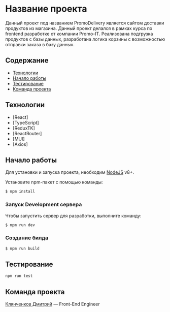 # Название проекта

Данный проект под названием PromoDelivery является сайтом доставки продуктов из магазина. Данный проект делался в рамках курса по frontend разработке от компании Promo-IT.
Реализована подгрузка продуктов с базы данных, разработана логика корзины с возможностью отправки заказа в базу данных.

## Содержание

- [Технологии](#технологии)
- [Начало работы](#начало-работы)
- [Тестирование](#тестирование)
- [Команда проекта](#команда-проекта)

## Технологии

- [React]
- [TypeScript]
- [ReduxTK]
- [ReactRouter]
- [MUI]
- [Axios]

## Начало работы

Для установки и запуска проекта, необходим [NodeJS](https://nodejs.org/) v8+.

Установите npm-пакет с помощью команды:

```sh
$ npm install
```

### Запуск Development сервера

Чтобы запустить сервер для разработки, выполните команду:

```sh
$ npm run dev
```

### Создание билда

```sh
$ npm run build
```

## Тестирование

```sh
npm run test
```

## Команда проекта

[Клянченков Дмитрий](https://t.me/DmitriyKlyanchenkov) — Front-End Engineer
